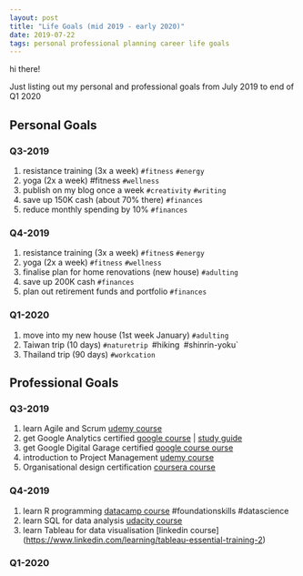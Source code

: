 ```yaml
---
layout: post
title: "Life Goals (mid 2019 - early 2020)"
date: 2019-07-22
tags: personal professional planning career life goals
---
```


hi there! 

Just listing out my personal and professional goals from July 2019 to end of Q1 2020

## Personal Goals
### Q3-2019
1. resistance training (3x a week) `#fitness` `#energy`
2. yoga (2x a week) #fitness `#wellness`
3. publish on my blog once a week `#creativity` `#writing`
4. save up 150K cash (about 70% there) `#finances`
5. reduce monthly spending by 10% `#finances`
 
### Q4-2019
1. resistance training (3x a week) `#fitnes`s `#energy`
2. yoga (2x a week) `#fitness` `#wellness`
3. finalise plan for home renovations (new house) `#adulting`
4. save up 200K cash `#finances`
5. plan out retirement funds and portfolio `#finances`

### Q1-2020
1. move into my new house (1st week January) `#adulting` 
2. Taiwan trip (10 days) `#naturetrip `#hiking` `#shinrin-yoku`
3. Thailand trip (90 days) `#workcation`


## Professional Goals

### Q3-2019
1. learn Agile and Scrum [udemy course](https://www.udemy.com/agile-with-scrum-from-beginner-to-advanced-project-management-agile/)
2. get Google Analytics certified [google course](https://analytics.google.com/analytics/academy/) | [study guide](https://www.optimizesmart.com/prepare-gaiq-test-tips-veteran/)
3. get Google Digital Garage certified [google course ourse](https://learndigital.withgoogle.com/digitalgarage/courses)
4. introduction to Project Management [udemy course](https://www.udemy.com/project-management)
5. Organisational design certification [coursera course](https://www.coursera.org/learn/organisational-design-know-your-organisation)



### Q4-2019

 1. learn R programming [datacamp course](https://www.datacamp.com/courses/free-introduction-to-r) #foundationskills #datascience
 2. learn SQL for data analysis [udacity course](https://www.udacity.com/course/sql-for-data-analysis--ud198)
 3. learn Tableau for data visualisation [linkedin course] (https://www.linkedin.com/learning/tableau-essential-training-2)

### Q1-2020

